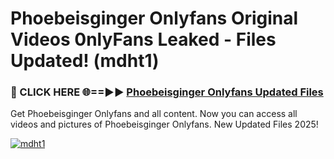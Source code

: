 # Phoebeisginger Onlyfans Original Videos 0nlyFans Leaked - Files Updated! (mdht1)

<h3>🔴 CLICK HERE 🌐==►► <a href="https://tinyurl.com/ehrbuxhb" rel="nofollow">Phoebeisginger Onlyfans Updated Files</a></h3>

Get Phoebeisginger Onlyfans and all content. Now you can access all videos and pictures of Phoebeisginger Onlyfans. New Updated Files 2025!

[![mdht1](https://i.imgur.com/lVYEuWS.gif)](https://tinyurl.com/ehrbuxhb)
